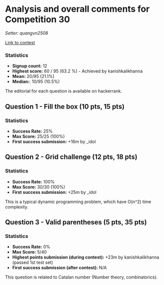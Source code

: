 # Analysis and overall comments for Competition 30

*Setter: quangvn2508*

[Link to contest](https://www.hackerrank.com/competitive-programming-st-andrews-beta-contest-30)

### Statistics
* **Signup count:** 12
* **Highest score:** 60 / 95 (63.2 %) - Achieved by kanishkalikhanna
* **Mean:** 20/95 (21.1%)
* **Median:**: 10/95 (10.5%)

The editorial for each question is available on hackerrank.

## Question 1 - Fill the box (10 pts, 15 pts)

### Statistics

* **Success Rate:** 25%
* **Max Score:** 25/25 (100%)
* **First success submission:** +16m by _idol

## Question 2 - Grid challenge (12 pts, 18 pts)

### Statistics

* **Success Rate:** 100%
* **Max Score:** 30/30 (100%)
* **First success submission:** +25m by _idol

This is a typical dynamic programming problem, which have O(n^2) time complexity.

## Question 3 - Valid parentheses (5 pts, 35 pts)

### Statistics

* **Success Rate:** 0%
* **Max Score:** 5/40
* **Highest points submission (during contest):** +23m by kanishkalikhanna (passed 1st test set)
* **First success submission (after contest):** N/A

This question is related to Catalan number (Number theory, combinatorics).
